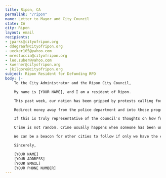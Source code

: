 ```yaml
---
title: Ripon, CA
permalink: "/ripon"
name: Letter to Mayor and City Council
state: CA
city: Ripon
layout: email
recipients:
- jparks@cityofripon.org
- ddegraaf@cityofripon.org
- uecker105@yahoo.com
- mrestuccia@cityofripon.org
- leo.zuber@yahoo.com
- kwerner@cityofripon.org
- jkilgore@cityofripon.org
subject: Ripon Resident for Defunding RPD
body: |-
    To the City Administrator and the Ripon City Council,

    My name is [YOUR NAME], and I am a resident of Ripon.

    This past week, our nation has been gripped by protests calling for rapid and meaningful change with regard to police brutality, an end to racism and anti-Blackness, and immediate reform in how Black people are treated in America. Accordingly, it has come to my attention that the budget for 2019-2020 is poorly allocated. I am emailing you to demand an ethical and equal reallocation of the Ripon expense budget away from Ripon Police Department and towards the community center, parks, and the library.

    Redirect money away from the police department and into these programs that will benefit public health and the community. The budget for 2019-2020 suggests that the largest fraction of the city's budget should go to policing ($6,557,258) whereas the budget for the community center is a mere $98,971.

    If this is truly representative of the council's thoughts on how funds should be allocated, I am ashamed to call Ripon my home, and I am ashamed to call you my elected officials.

    Crime is not random. Crime usually happens when someone has been unable to meet their basic needs through other means. So, to really “fight crime,” we don’t need more police officers - we need more jobs, more educational opportunities, more arts programs, more community centers, more mental health resources, as well as more of a say in how our own communities function. This is a long transition process but change starts with reallocating this funding!

    We can be a beacon for other cities to follow if only we have the courage to change.

    Sincerely,

    [YOUR NAME]
    [YOUR ADDRESS]
    [YOUR EMAIL]
    [YOUR PHONE NUMBER]
---
```

